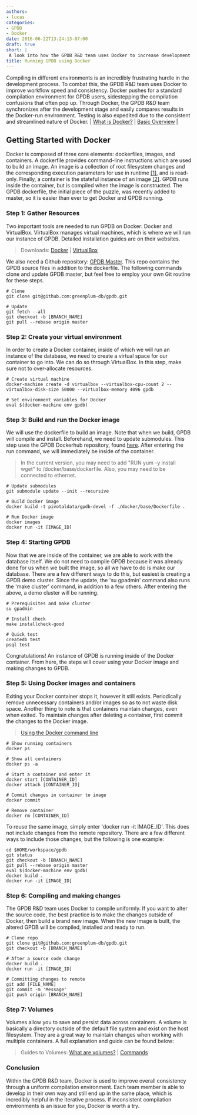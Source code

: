 ```yaml
---
authors:
- lucas
categories:
- GPDB
- Docker
date: 2016-06-22T13:24:13-07:00
draft: true
short: |
 A look into how the GPDB R&D team uses Docker to increase development consistency. 
title: Running GPDB using Docker
---
```


Compiling in different environments is an incredibly frustrating hurdle in the development process. To combat this, the GPDB R&D team uses Docker to improve workflow speed and consistency. Docker pushes for a standard compilation environment for GPDB users, sidestepping the compilation confusions that often pop up. Through Docker, the GPDB R&D team synchronizes after the development stage and easily compares results in the Docker-run environment. Testing is also expedited due to the consistent and streamlined nature of Docker. | [What is Docker?](https://www.docker.com/what-docker) | [Basic Overview](http://www.troubleshooters.com/linux/docker/docker_newbie.htm) |

## Getting Started with Docker
Docker is composed of three core elements: dockerfiles, images, and containers. A dockerfile provides command-line instructions which are used to build an image. An image is a collection of root filesystem changes and the corresponding execution parameters for use in runtime [[1]](https://docs.docker.com/engine/reference/glossary/#image), and is read-only. Finally, a container is the stateful instance of an image [[2]](https://docs.docker.com/engine/reference/glossary/#container). GPDB runs inside the container, but is compiled when the image is constructed. The GPDB dockerfile, the initial piece of the puzzle, was recently added to master, so it is easier than ever to get Docker and GPDB running.

### Step 1: Gather Resources
Two important tools are needed to run GPDB on Docker: Docker and VirtualBox. VirtualBox manages virtual machines, which is where we will run our instance of GPDB. Detailed installation guides are on their websites. 

> Downloads: [Docker](https://docs.docker.com/mac/) | [VirtualBox](https://www.virtualbox.org/wiki/Downloads)

We also need a Github repository: [GPDB Master](https://github.com/greenplum-db/gpdb). This repo contains the GPDB source files in addition to the dockerfile. The following commands clone and update GPDB master, but feel free to employ your own Git routine for these steps.

```
# Clone
git clone git@github.com:greenplum-db/gpdb.git

# Update
git fetch --all
git checkout -b [BRANCH_NAME]
git pull --rebase origin master
```

### Step 2: Create your virtual environment
In order to create a Docker container, inside of which we will run an instance of the database, we need to create a virtual space for our container to go into. We can do so through VirtualBox. In this step, make sure not to over-allocate resources.

```
# Create virtual machine
docker-machine create -d virtualbox --virtualbox-cpu-count 2 --virtualbox-disk-size 50000 --virtualbox-memory 4096 gpdb

# Set environment variables for Docker
eval $(docker-machine env gpdb)
```

### Step 3: Build and run the Docker image
We will use the dockerfile to build an image. Note that when we build, GPDB will compile and install. Beforehand, we need to update submodules. This step uses the GPDB Dockerhub repository, found [here](https://hub.docker.com/r/pivotaldata/gpdb-devel/). After entering the run command, we will immediately be inside of the container. 

> In the current version, you may need to add "RUN yum -y install wget" to /docker/base/dockerfile. Also, you may need to be connected to ethernet.

```
# Update submodules
git submodule update --init --recursive

# Build Docker image
docker build -t pivotaldata/gpdb-devel -f ./docker/base/Dockerfile .

# Run Docker image
docker images
docker run -it [IMAGE_ID]
```

### Step 4: Starting GPDB
Now that we are inside of the container, we are able to work with the database itself. We do not need to compile GPDB because it was already done for us when we built the image, so all we have to do is make our database. There are a few different ways to do this, but easiest is creating a GPDB demo cluster. Since the update, the 'su gpadmin' command also runs the 'make cluster' command, in addition to a few others. After entering the above, a demo cluster will be running.

```
# Prerequisites and make cluster
su gpadmin 

# Install check
make installcheck-good

# Quick test
createdb test 
psql test
```

Congratulations! An instance of GPDB is running inside of the Docker container. From here, the steps will cover using your Docker image and making changes to GPDB. 

### Step 5: Using Docker images and containers
Exiting your Docker container stops it, however it still exists. Periodically remove unnecessary containers and/or images so as to not waste disk space. Another thing to note is that containers maintain changes, even when exited. To maintain changes after deleting a container, first commit the changes to the Docker image. 

> [Using the Docker command line](https://docs.docker.com/engine/reference/commandline/cli/)

```
# Show running containers
docker ps

# Show all containers
docker ps -a

# Start a container and enter it
docker start [CONTAINER_ID]
docker attach [CONTAINER_ID]

# Commit changes in container to image
docker commit

# Remove container
docker rm [CONTAINER_ID]
```

To reuse the same image, simply enter 'docker run -it IMAGE_ID'. This does not include changes from the remote repository. There are a few different ways to include those changes, but the following is one example: 

```
cd $HOME/workspace/gpdb
git status
git checkout -b [BRANCH_NAME]
git pull --rebase origin master
eval $(docker-machine env gpdb)
docker build .
docker run -it [IMAGE_ID]
```

### Step 6: Compiling and making changes
The GPDB R&D team uses Docker to compile uniformly. If you want to alter the source code, the best practice is to make the changes outside of Docker, then build a brand new image. When the new image is built, the altered GPDB will be compiled, installed and ready to run.

```
# Clone repo
git clone git@github.com:greenplum-db/gpdb.git
git checkout -b [BRANCH_NAME]

# After a source code change
docker build .
docker run -it [IMAGE_ID]

# Committing changes to remote
git add [FILE_NAME]
git commit -m 'Message'
git push origin [BRANCH_NAME]
```

### Step 7: Volumes
Volumes allow you to save and persist data across containers. A volume is basically a directory outside of the default file system and exist on the host filesystem. They are a great way to maintain changes when working with multiple containers. A full explanation and guide can be found below:

> Guides to Volumes: [What are volumes?](http://container-solutions.com/understanding-volumes-docker/) | [Commands](https://docs.docker.com/v1.10/engine/userguide/containers/dockervolumes/)



### Conclusion
Within the GPDB R&D team, Docker is used to improve overall consistency through a uniform compilation environment. Each team member is able to develop in their own way and still end up in the same place, which is incredibly helpful in the iterative process. If inconsistent compilation environments is an issue for you, Docker is worth a try.

